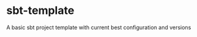 sbt-template
============

A basic sbt project template with current best configuration and versions
